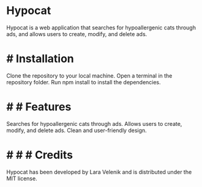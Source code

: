 # Hypocat

Hypocat is a web application that searches for hypoallergenic cats through ads, and allows users to create, modify, and delete ads.

# # Installation

Clone the repository to your local machine.
Open a terminal in the repository folder.
Run npm install to install the dependencies.

# # # Features

Searches for hypoallergenic cats through ads.
Allows users to create, modify, and delete ads.
Clean and user-friendly design.

# # # # Credits

Hypocat has been developed by Lara Velenik and is distributed under the MIT license.
